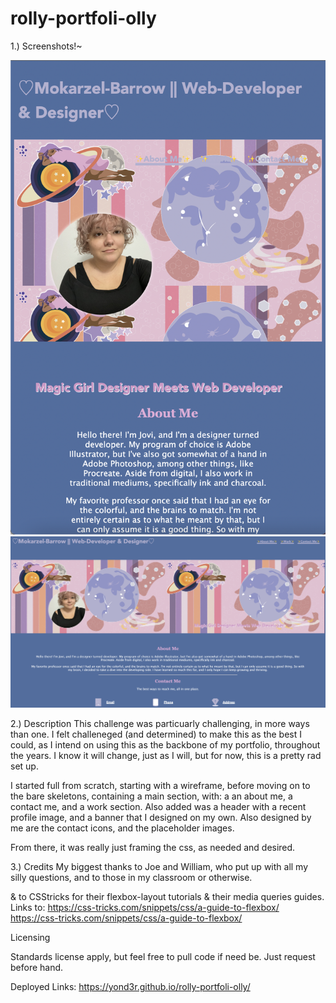 # rolly-portfoli-olly

1.) Screenshots!~

![alt text](./assets/smaller-screen.png)
![alt text](./assets/full-screen.png)


2.) Description
This challenge was particuarly challenging, in more ways than one. I felt challeneged (and determined) to make this as the best I could, as I intend on using this as the backbone of my portfolio, throughout the years. I know it will change, just as I will, but for now, this is a pretty rad set up.

I started full from scratch, starting with a wireframe, before moving on to the bare skeletons, containing a main section, with: a an about me, a contact me, and a work section. Also added was a header with a recent profile image, and a banner that I designed on my own. Also designed by me are the contact icons, and the placeholder images.

From there, it was really just framing the css, as needed and desired.

3.) Credits
My biggest thanks to Joe and William, who put up with all my silly questions, and to those in my classroom or otherwise. 

& to CSStricks for their flexbox-layout tutorials & their media queries guides. Links to:
 https://css-tricks.com/snippets/css/a-guide-to-flexbox/
 https://css-tricks.com/snippets/css/a-guide-to-flexbox/

 Licensing
 
 Standards license apply, but feel free to pull code if need be. Just request before hand.

 Deployed Links:
 https://yond3r.github.io/rolly-portfoli-olly/